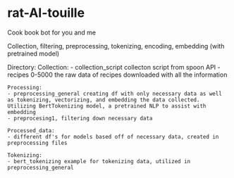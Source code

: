 # rat-AI-touille
Cook book bot for you and me

Collection, filtering, preprocessing, tokenizing, encoding, embedding (with pretrained model)


Directory: 
    Collection: 
    - collection_script collecton script from spoon API
    - recipes 0-5000 the raw data of recipes downloaded with all the information

    Processing:
    - preprocessing_general creating df with only necessary data as well as tokenizing, vectorizing, and embedding the data collected. Utilizing BertTokenizing model, a pretrained NLP to assist with embedding 
    - preprocesing1, filtering down necessary data

    Processed_data: 
    - different df's for models based off of necessary data, created in preprocessing files

    Tokenizing:
    - bert_tokenizing example for tokenizing data, utilized in preprocessing_general 

